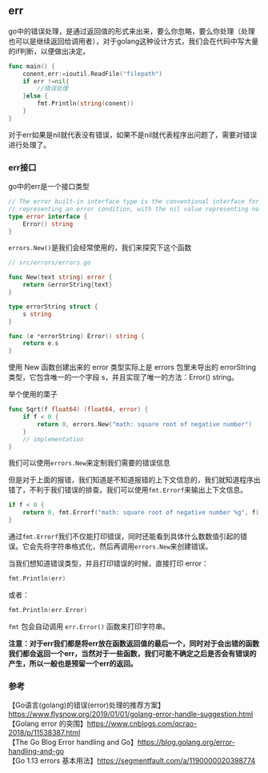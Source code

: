 ## err

go中的错误处理，是通过返回值的形式来出来，要么你忽略，要么你处理（处理也可以是继续返回给调用者），对于golang这种设计方式，我们会在代码中写大量的if判断，以便做出决定。

````go
func main() {
	conent,err:=ioutil.ReadFile("filepath")
	if err !=nil{
		//错误处理
	}else {
		fmt.Println(string(conent))
	}
}
````
对于err如果是nil就代表没有错误，如果不是nil就代表程序出问题了，需要对错误进行处理了。

### err接口

go中的err是一个接口类型  

````go
// The error built-in interface type is the conventional interface for
// representing an error condition, with the nil value representing no error.
type error interface {
	Error() string
}
````

``errors.New()``是我们会经常使用的，我们来探究下这个函数  

````go
// src/errors/errors.go

func New(text string) error {
	return &errorString{text}
}

type errorString struct {
	s string
}

func (e *errorString) Error() string {
	return e.s
}
````

使用 New 函数创建出来的 error 类型实际上是 errors 包里未导出的 errorString 类型，它包含唯一的一个字段 s，并且实现了唯一的方法：Error() string。

举个使用的栗子  

````go
func Sqrt(f float64) (float64, error) {
    if f < 0 {
        return 0, errors.New("math: square root of negative number")
    }
    // implementation
}
````

我们可以使用`errors.New`来定制我们需要的错误信息  

但是对于上面的报错，我们知道是不知道报错的上下文信息的，我们就知道程序出错了，不利于我们错误的排查。我们可以使用`fmt.Errorf`来输出上下文信息。

````go
if f < 0 {
    return 0, fmt.Errorf("math: square root of negative number %g", f)
}
````
通过`fmt.Errorf`我们不仅能打印错误，同时还能看到具体什么数数值引起的错误。它会先将字符串格式化，然后再调用`errors.New`来创建错误。

当我们想知道错误类型，并且打印错误的时候，直接打印 error：  

````go
fmt.Println(err)
````

或者：  

````go
fmt.Println(err.Error)
````
``fmt`` 包会自动调用 ``err.Error()`` 函数来打印字符串。  

****注意：对于err我们都是将err放在函数返回值的最后一个，同时对于会出错的函数我们都会返回一个err，当然对于一些函数，我们可能不确定之后是否会有错误的产生，所以一般也是预留一个err的返回。****


















### 参考

【Go语言(golang)的错误(error)处理的推荐方案】https://www.flysnow.org/2019/01/01/golang-error-handle-suggestion.html  
【Golang error 的突围】https://www.cnblogs.com/qcrao-2018/p/11538387.html  
【The Go Blog Error handling and Go】https://blog.golang.org/error-handling-and-go  
【Go 1.13 errors 基本用法】https://segmentfault.com/a/1190000020398774  